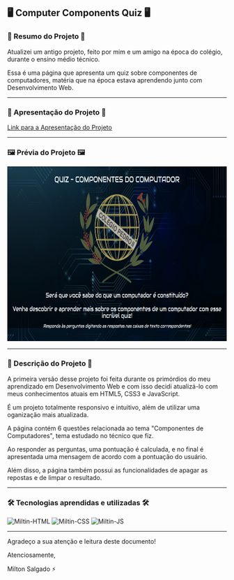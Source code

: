 ## 🖥️ Computer Components Quiz 🖥️

### 📄 Resumo do Projeto 📄

Atualizei um antigo projeto, feito por mim e um amigo na época do colégio, durante o ensino médio técnico.

Essa é uma página que apresenta um quiz sobre componentes de computadores, matéria que na época estava aprendendo junto com Desenvolvimento Web.

<hr>

### 🚀 Apresentação do Projeto 🚀

<a target="_blank" href="https://www.linkedin.com/posts/milton-salgado-leandro_html-css-js-activity-6960070012174766081-xinu?utm_source=linkedin_share&utm_medium=member_desktop_web">Link para a Apresentação do Projeto<a>

<hr>

### 🖼️ Prévia do Projeto 🖼️

<div align="center">
  <img height="400em" src="images/demo/computer_components_quiz.png">
</div>

<hr>

### 📖 Descrição do Projeto 📖

A primeira versão desse projeto foi feita durante os primórdios do meu aprendizado em Desenvolvimento Web e com isso decidi atualizá-lo com meus conhecimentos atuais em HTML5, CSS3 e JavaScript.

É um projeto totalmente responsivo e intuitivo, além de utilizar uma oganização mais atualizada.

A página contém 6 questões relacionada ao tema "Componentes de Computadores", tema estudado no técnico que fiz.

Ao responder as perguntas, uma pontuação é calculada, e no final é apresentada uma mensagem de acordo com a pontuação do usuário.

Além disso, a página também possui as funcionalidades de apagar as repostas e de limpar o resultado.

<hr>

### 🛠️ Tecnologias aprendidas e utilizadas 🛠️

<div style="display: inline_block">
  <img align="center" alt="Miltin-HTML" height="40" width="40" src="https://cdn.jsdelivr.net/gh/devicons/devicon/icons/html5/html5-plain.svg">
  <img align="center" alt="Miltin-CSS" height="40" width="40" src="https://cdn.jsdelivr.net/gh/devicons/devicon/icons/css3/css3-plain.svg">
  <img align="center" alt="Miltin-JS" height="40" width="40" src="https://cdn.jsdelivr.net/gh/devicons/devicon/icons/javascript/javascript-plain.svg">
</div>

<hr>

Agradeço a sua atenção e leitura deste documento!

Atenciosamente, 

Milton Salgado ⚡
